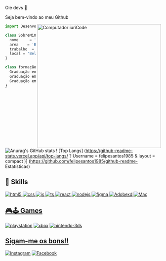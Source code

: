 
Oie devs 👋 <br>

Seja bem-vindo ao meu Github

<img src="https://raw.githubusercontent.com/MicaelliMedeiros/micaellimedeiros/master/image/computer-illustration.png" min-width="400px" max-width="400px" width="400px" align="right" alt="Computador iuriCode">


```js
import Desenvolvedor from 'Felipe ';

class SobreMim extends Desenvolvedor {
  nome     = 'Felipe';
  area    = 'Back-end Ruby on Rails';
  trabalho  = 'Calenda';
  local = 'Belo-Horizonte';
}

class formação extends Acadêmica {
  Graduação em = ['Marketing'];
  Graduação em = ['Designer Gráfico'];
  Graduação em = ['Sistemas para Web'];
}
```

![Anurag's GitHub stats](https://github-readme-stats.vercel.app/api?username=felipesantos1985&show_icons=true&theme=radical)
! [Top Langs] (https://github-readme-stats.vercel.app/api/top-langs/ ? Username = felipesantos1985 & layout = compact )] (https://github.com/felipesantos1985/github-readme- Estatísticas)



## 🚀 Skills

  <div style="display: inline_block">
  <a href="https://www.linkedin.com/in/felpsan/">
  <img align="center" alt="html5" src="https://img.shields.io/badge/HTML5-E34F26?style=for-the-badge&logo=html5&logoColor=white" />
  <img align="center" alt="css" src="https://img.shields.io/badge/CSS3-1572B6?style=for-the-badge&logo=css3&logoColor=white" />
  <img align="center" alt="js" src="https://img.shields.io/badge/JavaScript-F7DF1E?style=for-the-badge&logo=javascript&logoColor=black" />
  <img align="center" alt="ts" src="https://img.shields.io/badge/PHP-777BB4?style=for-the-badge&logo=php&logoColor=white" />
  <img align="center" alt="react" src="https://img.shields.io/badge/Ruby-CC342D?style=for-the-badge&logo=ruby&logoColor=white" />
  <img align="center" alt="nodejs" src="https://img.shields.io/badge/C%2B%2B-00599C?style=for-the-badge&logo=c%2B%2B&logoColor=white" />
  <img align="center" alt="figma" src="https://img.shields.io/badge/Figma-F24E1E?style=for-the-badge&logo=figma&logoColor=white" />
  <img align="center" alt="Adobexd" src="https://img.shields.io/badge/Adobe%20XD-470137?style=for-the-badge&logo=Adobe%20XD&logoColor=#FF61F6" />
  <img align="center" alt="Mac" src="https://img.shields.io/badge/mac%20os-000000?style=for-the-badge&logo=apple&logoColor=white" />




## 🎮🕹 Games

    

<div style="display: inline_block">
  <a href="https://www.linkedin.com/in/felpsan/">
  <img align="center" alt="playstation" src="https://img.shields.io/badge/PlayStation-003791?style=for-the-badge&logo=playstation&logoColor=white" />
  <img align="center" alt="xbox" src="https://img.shields.io/badge/Xbox-107C10?style=for-the-badge&logo=xbox&logoColor=white" />
  <img align="center" alt="nintendo-3ds" src="https://img.shields.io/badge/Nintendo_3DS-D12228?style=for-the-badge&logo=nintendo-3ds&logoColor=white" />

    
 ## Sigam-me os bons!!
    
[![Instagram](https://img.shields.io/badge/Instagram-E4405F?style=for-the-badge&logo=instagram&logoColor=white)](https://instagram.com/felpsan_)
[![Facebook](https://img.shields.io/badge/Twitter-1DA1F2?style=for-the-badge&logo=twitter&logoColor=white)](https://twitter.com/felpsan_)



</div><br/>
